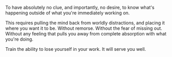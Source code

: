 To have absolutely no clue, and importantly, no desire, to know what's happening outside of what you're immediately working on.

This requires pulling the mind back from worldly distractions, and placing it where you want it to be. Without remorse. Without the fear of missing out. Without any feeling that pulls you away from complete absorption with what you're doing.

Train the ability to lose yourself in your work.
It will serve you well.